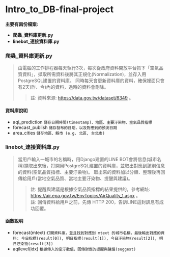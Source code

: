 # Intro_to_DB-final-project
**主要有兩份檔案:**
* **爬蟲_資料庫更新.py**
* **linebot_連接資料庫.py**
### 爬蟲_資料庫更新.py
> 由電腦的工作排程器每天執行3次，每次從政府資料開放平台抓下「空氣品質資料」，擷取所需資料後將其正規化(Normalization)，並存入用PostgreSQL建置的資料庫。
> 同時每天會更新資料庫的資料，確保裡面只會有2天(昨、今)內的資料，過時的資料會刪除。
>> 註: 資料來源: https://data.gov.tw/dataset/6349 。  
#### 資料庫說明
* aqi_prediction   `儲存日期時間(timestamp)、地區、主要汙染物、空氣品質指標`
* forecast_publish `儲存發布的日期，以及對應到的預測日期`
* area_cities      `儲存地區、縣市 (e.g. 北區, 台北市)`
### linebot_連接資料庫.py
> 當用戶輸入一城市的名稱時，用Django建置的LINE BOT會將信息(城市名稱)擷取出來後，打開用PostgreSQL建置的資料庫，並取出對應到該則信息的資料(空氣品質指標、主要汙染物)。
> 取出來的資料加以分類、整理後再回傳給用戶(當地空氣品質、當地主要汙染物、提醒與建議)。
>> 註: 提醒與建議是根據空氣品質指標的結果提供的，參考網址: https://air.epa.gov.tw/EnvTopics/AirQuality_1.aspx 。  
>> 註: 回傳資料給用戶之前，先傳 HTTP 200，告訴LINE這封訊息有成功回覆。
#### 函數說明
* forecast(mtext) `打開資料庫，並且找到對應到 mtext 的城市名稱，最後輸出對應的資料: 今日指標(result[0]), 明日指標(result[1]), 今日汙染物(result[2]), 明日汙染物(result[3])`
* aqilevel(idx) `根據傳入的空汙數值，回傳對應的提醒與建議(suggest)`
